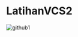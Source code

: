 # LatihanVCS2
![github1](https://user-images.githubusercontent.com/115479946/196020852-0bb5fc3a-cf58-4a35-a627-6b8f99fd159b.png)
